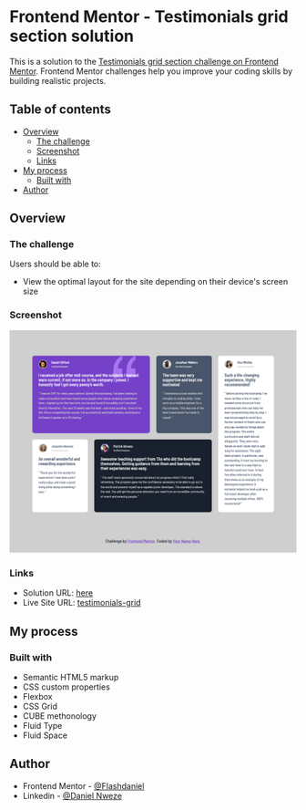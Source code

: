 # Frontend Mentor - Testimonials grid section solution

This is a solution to the [Testimonials grid section challenge on Frontend Mentor](https://www.frontendmentor.io/challenges/testimonials-grid-section-Nnw6J7Un7). Frontend Mentor challenges help you improve your coding skills by building realistic projects.

## Table of contents

- [Overview](#overview)
  - [The challenge](#the-challenge)
  - [Screenshot](#screenshot)
  - [Links](#links)
- [My process](#my-process)
  - [Built with](#built-with)
- [Author](#author)

## Overview

### The challenge

Users should be able to:

- View the optimal layout for the site depending on their device's screen size

### Screenshot

![](./images/Screenshot.png)

### Links

- Solution URL: [here](https://www.frontendmentor.io/solutions/testimonials-grid-with-grid-flexbox-fluid-type-and-fluid-space-DZFX9eYcCR)
- Live Site URL: [testimonials-grid](https://testimonials-grid-section3013.netlify.app/)

## My process

### Built with

- Semantic HTML5 markup
- CSS custom properties
- Flexbox
- CSS Grid
- CUBE methonology
- Fluid Type
- Fluid Space

## Author

- Frontend Mentor - [@Flashdaniel](https://www.frontendmentor.io/profile/Flashdaniel)
- Linkedin - [@Daniel Nweze](https://www.linkedin.com/in/daniel-nweze-017909214/)
